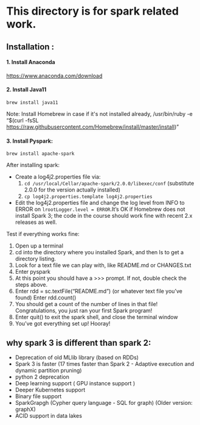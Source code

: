 # This directory is for spark related work.

## Installation :

#### 1. Install Anaconda

https://www.anaconda.com/download

#### 2. Install Java11

```
brew install java11
```

Note: Install Homebrew in case if it's not installed already,
/usr/bin/ruby -e “$(curl -fsSL https://raw.githubusercontent.com/Homebrew/install/master/install)”

#### 3. Install Pyspark:

```
brew install apache-spark
```

After installing spark:

- Create a log4j2.properties file via:
  1. `cd /usr/local/Cellar/apache-spark/2.0.0/libexec/conf` (substitute 2.0.0 for the version actually installed)
  2. `cp log4j2.properties.template log4j2.properties`
- Edit the log4j2.properties file and change the log level from INFO to ERROR on `lrootLogger.level = ERROR`.It’s OK if Homebrew does not install Spark 3; the code in the course should work fine with recent 2.x releases as well.

Test if everything works fine:

1. Open up a terminal
2. cd into the directory where you installed Spark, and then ls to get a directory listing.
3. Look for a text file we can play with, like README.md or CHANGES.txt
4. Enter pyspark
5. At this point you should have a >>> prompt. If not, double check the steps above.
6. Enter rdd = sc.textFile(“README.md”) (or whatever text file you’ve found) Enter rdd.count()
7. You should get a count of the number of lines in that file! Congratulations, you just ran your first Spark program!
8. Enter quit() to exit the spark shell, and close the terminal window
9. You’ve got everything set up! Hooray!

## why spark 3 is different than spark 2: 
- Deprecation of old MLlib library (based on RDDs)
- Spark 3 is faster (17 times faster than Spark 2 - Adaptive execution and dynamic partition pruning)
- python 2 deprecation 
- Deep learning support ( GPU instance support )
- Deeper Kubernetes support
- Binary file support
- SparkGrapgh (Cypher query language - SQL for graph) (Older version: graphX)
- ACID support in data lakes 